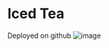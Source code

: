 # Iced Tea
Deployed on github
![image](https://github.com/user-attachments/assets/fa57d55a-e38a-41a5-976a-0d50b7833ab4)

